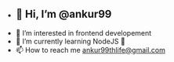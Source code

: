 -  ## 👋 Hi, I’m @ankur99
- 👀 I’m interested in frontend developement
- 🌱 I’m currently learning NodeJS 🥲
- 📫 How to reach me ankur99thlife@gmail.com

<!---
ankur99/ankur99 is a ✨ special ✨ repository because its `README.md` (this file) appears on your GitHub profile.
You can click the Preview link to take a look at your changes.
--->

